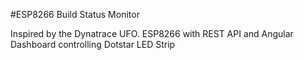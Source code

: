 #ESP8266 Build Status Monitor

Inspired by the Dynatrace UFO.  ESP8266 with REST API and Angular Dashboard controlling Dotstar LED Strip 
